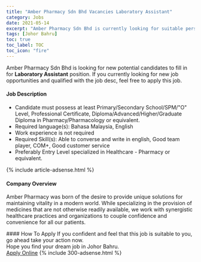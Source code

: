 ```yaml
---
title: "Amber Pharmacy Sdn Bhd Vacancies Laboratory Assistant" 
category: Jobs 
date: 2021-05-14 
excerpt: "Amber Pharmacy Sdn Bhd is currently looking for suitable person to fill in the Laboratory Assistant which based in Johor Bahru" 
tags: [Johor Bahru] 
toc: true 
toc_label: TOC 
toc_icon: "fire" 
--- 
```


<p>Amber Pharmacy Sdn Bhd is looking for new potential candidates to fill in for <b>Laboratory Assistant</b> position. If you currently looking for new job opportunities and qualified with the job desc, feel free to apply this job.
</p><div><div><h4>Job Description</h4></div><div><div><span><div><ul><li>Candidate must possess at least Primary/Secondary School/SPM/"O" Level, Professional Certificate, Diploma/Advanced/Higher/Graduate Diploma in Pharmacy/Pharmacology or equivalent.</li><li>Required language(s):&#160;Bahasa Malaysia, English</li><li>Work experience is not required</li><li>Required Skill(s): Able to converse and write in english, Good team player, COM+, Good customer service</li><li>Preferably Entry Level specialized in Healthcare - Pharmacy or equivalent.</li></ul></div></span></div></div></div> 
{% include article-adsense.html %} 
<div><div><h4>Company Overview</h4></div><div><div><span><div><p>Amber Pharmacy was born of the desire to provide unique solutions for maintaining vitality in a modern world. While specializing in the provision of medicines that are not otherwise readily available, we work with synergistic healthcare practices and organizations to couple confidence and convenience for all our patients.</p></div></span></div></div></div> 
#### How To Apply 
If you confident and feel that this job is suitable to you, go ahead take your action now. <br/> 
Hope you find your dream job in Johor Bahru. <br/> 
<a href="https://www.jobstreet.com.my/en/job/laboratory-assistant-4566530?jobId=jobstreet-my-job-4566530&" class="btn btn--info" target="_blank" rel="nofollow noopenner">Apply Online</a> 
{% include 300-adsense.html %} 